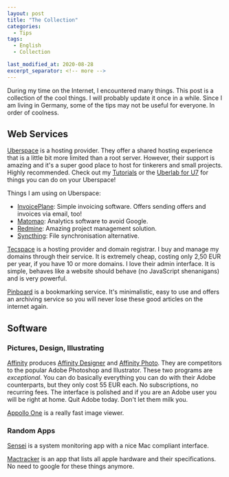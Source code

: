 ```yaml
---
layout: post
title: "The Collection"
categories:
  - Tips
tags:
  - English
  - Collection

last_modified_at: 2020-08-28
excerpt_separator: <!-- more -->
---
```


During my time on the Internet, I encountered many things. This post is a collection of the cool things. I will probably update it once in a while. Since I am living in Germany, some of the tips may not be useful for everyone. In order of coolness.

 <!-- more -->

## Web Services

[Uberspace](https://uberspace.de) is a hosting provider. They offer a shared hosting experience that is a little bit more limited than a root server. However, their support is amazing and it's a super good place to host for tinkerers and small projects. Highly recommended. Check out my [Tutorials](/category/tutorials.html) or the [Uberlab for U7](https://lab.uberspace.de) for things you can do on your Uberspace!

Things I am using on Uberspace:

- [InvoicePlane](http://invoiceplane.com): Simple invoicing software. Offers sending offers and invoices via email, too!
- [Matomao](https://matomo.org): Analytics software to avoid Google.
- [Redmine](http://redmine.org): Amazing project management solution.
- [Syncthing](http://syncthing.net): File synchronisation alternative.

[Tecspace](https://tecspace.de) is a hosting provider and domain registrar. I buy and manage my domains through their service. It is extremely cheap, costing only 2,50 EUR per year, if you have 10 or more domains. I love their admin interface. It is simple, behaves like a website should behave (no JavaScript shenanigans) and is very powerful.

[Pinboard](https://pinboard.in) is a bookmarking service. It's minimalistic, easy to use and offers an archiving service so you will never lose these good articles on the internet again.

## Software

### Pictures, Design, Illustrating

[Affinity](https://affinity.serif.com/) produces [Affinity Designer](https://affinity.serif.com/en-gb/designer/) and [Affinity Photo](https://affinity.serif.com/en-gb/photo/). They are competitors to the popular Adobe Photoshop and Illustrator. These two programs are *exceptional*. You can do basically everything you can do with their Adobe counterparts, but they only cost 55 EUR each. No subscriptions, no recurring fees. The interface is polished and if you are an Adobe user you will be right at home. Quit Adobe today. Don't let them milk you.

[Appollo One](https://www.apollooneapp.com/) is a really fast image viewer.

### Random Apps

[Sensei](https://sensei.app/) is a system monitoring app with a nice Mac compliant interface.

[Mactracker](http://mactracker.ca/) is an app that lists all apple hardware and their specifications. No need to google for these things anymore.
